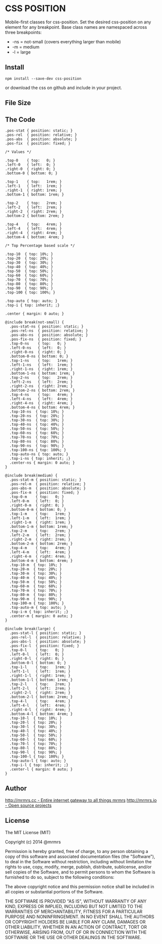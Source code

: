 # CSS POSITION

  Mobile-first classes for css-position.
  Set the desired css-position on any element for any breakpoint.
  Base class names are namespaced across three breakpoints:

*  -ns = not-small (covers everything larger than mobile)
*  -m  = medium
*  -l  = large

## Install
```
npm install --save-dev css-position
```
or download the css on github and include in your project.

## File Size


## The Code
```
.pos-stat { position: static; }
.pos-rel  { position: relative; }
.pos-abs  { position: absolute; }
.pos-fix  { position: fixed; }

/* Values */

.top-0    { top:   0; }
.left-0   { left:  0; }
.right-0  { right: 0; }
.bottom-0 { bottom: 0; }

.top-1    { top:   1rem; }
.left-1   { left:  1rem; }
.right-1  { right: 1rem; }
.bottom-1 { bottom: 1rem; }

.top-2    { top:   2rem; }
.left-2   { left:  2rem; }
.right-2  { right: 2rem; }
.bottom-2 { bottom: 2rem; }

.top-4    { top:   4rem; }
.left-4   { left:  4rem; }
.right-4  { right: 4rem; }
.bottom-4 { bottom: 4rem; }

/* Top Percentage based scale */

.top-10  { top: 10%; }
.top-20  { top: 20%; }
.top-30  { top: 30%; }
.top-40  { top: 40%; }
.top-50  { top: 50%; }
.top-60  { top: 60%; }
.top-70  { top: 70%; }
.top-80  { top: 80%; }
.top-90  { top: 90%; }
.top-100 { top: 100%; }

.top-auto { top: auto; }
.top-i { top: inherit; ;}

.center { margin: 0 auto; }

@include break(not-small) {
  .pos-stat-ns { position: static; }
  .pos-rel-ns  { position: relative; }
  .pos-abs-ns  { position: absolute; }
  .pos-fix-ns  { position: fixed; }
  .top-0-ns    { top:   0; }
  .left-0-ns   { left:  0; }
  .right-0-ns  { right: 0; }
  .bottom-0-ns { bottom: 0; }
  .top-1-ns    { top:   1rem; }
  .left-1-ns   { left:  1rem; }
  .right-1-ns  { right: 1rem; }
  .bottom-1-ns { bottom: 1rem; }
  .top-2-ns    { top:   2rem; }
  .left-2-ns   { left:  2rem; }
  .right-2-ns  { right: 2rem; }
  .bottom-2-ns { bottom: 2rem; }
  .top-4-ns    { top:   4rem; }
  .left-4-ns   { left:  4rem; }
  .right-4-ns  { right: 4rem; }
  .bottom-4-ns { bottom: 4rem; }
  .top-10-ns  { top: 10%; }
  .top-20-ns  { top: 20%; }
  .top-30-ns  { top: 30%; }
  .top-40-ns  { top: 40%; }
  .top-50-ns  { top: 50%; }
  .top-60-ns  { top: 60%; }
  .top-70-ns  { top: 70%; }
  .top-80-ns  { top: 80%; }
  .top-90-ns  { top: 90%; }
  .top-100-ns { top: 100%; }
  .top-auto-ns { top: auto; }
  .top-i-ns { top: inherit; ;}
  .center-ns { margin: 0 auto; }
}

@include break(medium) {
  .pos-stat-m { position: static; }
  .pos-rel-m  { position: relative; }
  .pos-abs-m  { position: absolute; }
  .pos-fix-m  { position: fixed; }
  .top-0-m    { top:   0; }
  .left-0-m   { left:  0; }
  .right-0-m  { right: 0; }
  .bottom-0-m { bottom: 0; }
  .top-1-m    { top:   1rem; }
  .left-1-m   { left:  1rem; }
  .right-1-m  { right: 1rem; }
  .bottom-1-m { bottom: 1rem; }
  .top-2-m    { top:   2rem; }
  .left-2-m   { left:  2rem; }
  .right-2-m  { right: 2rem; }
  .bottom-2-m { bottom: 2rem; }
  .top-4-m    { top:   4rem; }
  .left-4-m   { left:  4rem; }
  .right-4-m  { right: 4rem; }
  .bottom-4-m { bottom: 4rem; }
  .top-10-m  { top: 10%; }
  .top-20-m  { top: 20%; }
  .top-30-m  { top: 30%; }
  .top-40-m  { top: 40%; }
  .top-50-m  { top: 50%; }
  .top-60-m  { top: 60%; }
  .top-70-m  { top: 70%; }
  .top-80-m  { top: 80%; }
  .top-90-m  { top: 90%; }
  .top-100-m { top: 100%; }
  .top-auto-m { top: auto; }
  .top-i-m { top: inherit; ;}
  .center-m { margin: 0 auto; }
}

@include break(large) {
  .pos-stat-l { position: static; }
  .pos-rel-l  { position: relative; }
  .pos-abs-l  { position: absolute; }
  .pos-fix-l  { position: fixed; }
  .top-0-l    { top:   0; }
  .left-0-l   { left:  0; }
  .right-0-l  { right: 0; }
  .bottom-0-l { bottom: 0; }
  .top-1-l    { top:   1rem; }
  .left-1-l   { left:  1rem; }
  .right-1-l  { right: 1rem; }
  .bottom-1-l { bottom: 1rem; }
  .top-2-l    { top:   2rem; }
  .left-2-l   { left:  2rem; }
  .right-2-l  { right: 2rem; }
  .bottom-2-l { bottom: 2rem; }
  .top-4-l    { top:   4rem; }
  .left-4-l   { left:  4rem; }
  .right-4-l  { right: 4rem; }
  .bottom-4-l { bottom: 4rem; }
  .top-10-l  { top: 10%; }
  .top-20-l  { top: 20%; }
  .top-30-l  { top: 30%; }
  .top-40-l  { top: 40%; }
  .top-50-l  { top: 50%; }
  .top-60-l  { top: 60%; }
  .top-70-l  { top: 70%; }
  .top-80-l  { top: 80%; }
  .top-90-l  { top: 90%; }
  .top-100-l { top: 100%; }
  .top-auto-l { top: auto; }
  .top-i-l { top: inherit; ;}
  .center-l { margin: 0 auto; }
}

```

## Author

[http://mrmrs.cc - Entire internet gateway to all things mrmrs](http://mrmrs.cc)
[http://mrmrs.io - Open source projects](http://mrmrs.io)

## License

The MIT License (MIT)

Copyright (c) 2014 @mrmrs

Permission is hereby granted, free of charge, to any person obtaining a copy
of this software and associated documentation files (the "Software"), to deal
in the Software without restriction, including without limitation the rights
to use, copy, modify, merge, publish, distribute, sublicense, and/or sell
copies of the Software, and to permit persons to whom the Software is
furnished to do so, subject to the following conditions:

The above copyright notice and this permission notice shall be included in
all copies or substantial portions of the Software.

THE SOFTWARE IS PROVIDED "AS IS", WITHOUT WARRANTY OF ANY KIND, EXPRESS OR
IMPLIED, INCLUDING BUT NOT LIMITED TO THE WARRANTIES OF MERCHANTABILITY,
FITNESS FOR A PARTICULAR PURPOSE AND NONINFRINGEMENT. IN NO EVENT SHALL THE
AUTHORS OR COPYRIGHT HOLDERS BE LIABLE FOR ANY CLAIM, DAMAGES OR OTHER
LIABILITY, WHETHER IN AN ACTION OF CONTRACT, TORT OR OTHERWISE, ARISING FROM,
OUT OF OR IN CONNECTION WITH THE SOFTWARE OR THE USE OR OTHER DEALINGS IN
THE SOFTWARE.

